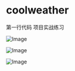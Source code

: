 ﻿# coolweather
第一行代码
项目实战练习

![Image](https://github.com/Microstrong0305/coolweather/master/coolweather/app_img/1.png)


![Image](https://github.com/Microstrong0305/coolweather/master/app_img/2.png)

![Image](https://github.com/Microstrong0305/coolweather/blob/master/coolweather/app_img/3.png)

